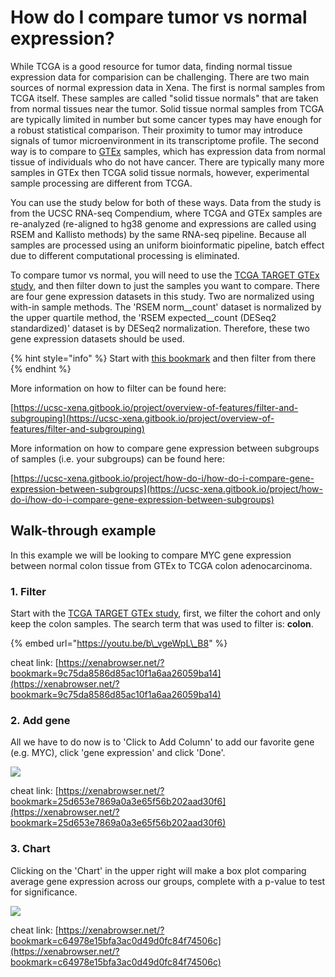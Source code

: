 # How do I compare tumor vs normal expression?

While TCGA is a good resource for tumor data, finding normal tissue expression data for comparision can be challenging. There are two main sources of normal expression data in Xena. The first is normal samples from TCGA itself. These samples are called "solid tissue normals" that are taken from normal tissues near the tumor. Solid tissue normal samples from TCGA are typically limited in number but some cancer types may have enough for a robust statistical comparison. Their proximity to tumor may introduce signals of tumor microenvironment in its transcriptome profile. The second way is to compare to [GTEx](https://gtexportal.org/home/) samples, which has expression data from normal tissue of individuals who do not have cancer. There are typically many more samples in GTEx then TCGA solid tissue normals, however, experimental sample processing are different from TCGA.

You can use the study below for both of these ways. Data from the study is from the UCSC RNA-seq Compendium, where TCGA and GTEx samples are re-analyzed \(re-aligned to hg38 genome and expressions are called using RSEM and Kallisto methods\) by the same RNA-seq pipeline. Because all samples are processed using an uniform bioinformatic pipeline, batch effect due to different computational processing is eliminated.

To compare tumor vs normal, you will need to use the [TCGA TARGET GTEx study](https://xenabrowser.net/?bookmark=057c5fe67d5d79488b843d7a6e1a9840), and then filter down to just the samples you want to compare. There are four gene expression datasets in this study. Two are normalized using with-in sample methods. The 'RSEM norm\__count' dataset is normalized by the upper quartile method, the 'RSEM expected\__count \(DESeq2 standardized\)' dataset is by DESeq2 normalization. Therefore, these two gene expression datasets should be used.

{% hint style="info" %}
Start with [this bookmark](https://xenabrowser.net/?bookmark=057c5fe67d5d79488b843d7a6e1a9840) and then filter from there
{% endhint %}

More information on how to filter can be found here:

[https://ucsc-xena.gitbook.io/project/overview-of-features/filter-and-subgrouping](https://ucsc-xena.gitbook.io/project/overview-of-features/filter-and-subgrouping)

More information on how to compare gene expression between subgroups of samples \(i.e. your subgroups\) can be found here:

[https://ucsc-xena.gitbook.io/project/how-do-i/how-do-i-compare-gene-expression-between-subgroups](https://ucsc-xena.gitbook.io/project/how-do-i/how-do-i-compare-gene-expression-between-subgroups)

## Walk-through example

In this example we will be looking to compare MYC gene expression between normal colon tissue from GTEx to TCGA colon adenocarcinoma. 

### 1. Filter

Start with the [TCGA TARGET GTEx study](https://xenabrowser.net/?bookmark=057c5fe67d5d79488b843d7a6e1a9840),  first, we filter the cohort and only keep the colon samples. The search term that was used to filter is: **colon**.

{% embed url="https://youtu.be/b\_vgeWpL\_B8" %}



cheat link: [https://xenabrowser.net/?bookmark=9c75da8586d85ac10f1a6aa26059ba14](https://xenabrowser.net/?bookmark=9c75da8586d85ac10f1a6aa26059ba14)

### 2. Add gene 

All we have to do now is to 'Click to Add Column' to add our favorite gene \(e.g. MYC\), click 'gene expression' and click 'Done'. 

![](../.gitbook/assets/addgene.gif)

cheat link: [https://xenabrowser.net/?bookmark=25d653e7869a0a3e65f56b202aad30f6](https://xenabrowser.net/?bookmark=25d653e7869a0a3e65f56b202aad30f6)

### 3. Chart

Clicking on the 'Chart' in the upper right will make a box plot comparing average gene expression across our groups, complete with a p-value to test for significance.

![](../.gitbook/assets/chart.gif)

cheat link: [https://xenabrowser.net/?bookmark=c64978e15bfa3ac0d49d0fc84f74506c](https://xenabrowser.net/?bookmark=c64978e15bfa3ac0d49d0fc84f74506c)

